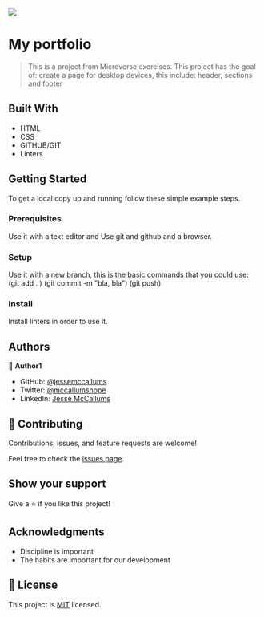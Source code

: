 ![](https://img.shields.io/badge/Microverse-blueviolet)

# My portfolio

> This is a project from Microverse exercises. This project has the goal of: create a page for desktop devices, this include: header, sections and footer


## Built With

- HTML
- CSS
- GITHUB/GIT
- Linters

## Getting Started

To get a local copy up and running follow these simple example steps.

### Prerequisites

Use it with a text editor and Use git and github and a browser.

### Setup

Use it with a new branch, this is the basic commands that you could use: (git add . ) (git commit -m "bla, bla") (git push)

### Install

Install linters in order to use it.

## Authors

👤 **Author1**

- GitHub: [@jessemccallums](https://github.com/Jessemccallums)
- Twitter: [@mccallumshope](https://twitter.com/mccallumshope)
- LinkedIn: [Jesse McCallums](https://www.linkedin.com/in/jesse-mccallums-7225a4237/)

## 🤝 Contributing

Contributions, issues, and feature requests are welcome!

Feel free to check the [issues page](../../issues/).

## Show your support

Give a ⭐️ if you like this project!

## Acknowledgments

- Discipline is important
- The habits are important for our development

## 📝 License

This project is [MIT](./MIT.md) licensed.
